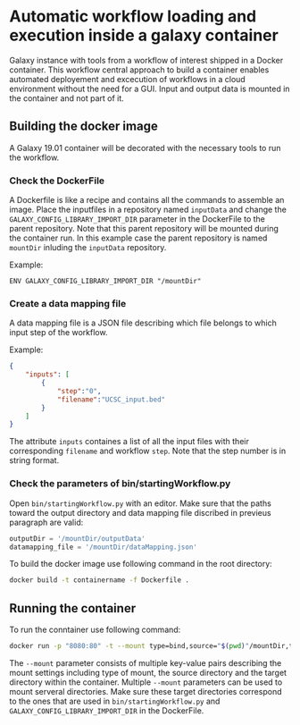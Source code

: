 # Automatic workflow loading and execution inside a galaxy container
Galaxy instance with tools from a workflow of interest shipped in a Docker container.
This workflow central approach to build a container enables automated deployement and excecution of workflows in a cloud environment without the need for a GUI. Input and output data is mounted in the container and not part of it.

## Building the docker image
A Galaxy 19.01 container will be decorated with the necessary tools to run the workflow. 

### Check the DockerFile
A Dockerfile is like a recipe and contains all the commands to assemble an image. Place the inputfiles in a repository named `inputData` and
change the `GALAXY_CONFIG_LIBRARY_IMPORT_DIR` parameter in the DockerFile to the parent repository. Note that this parent repository will be mounted during the container run. In this example case the parent repository is named `mountDir` inluding the `inputData` repository.

Example:
```docker
ENV GALAXY_CONFIG_LIBRARY_IMPORT_DIR "/mountDir"
```

### Create a data mapping file

A data mapping file is a JSON file describing which file belongs to which input step of the workflow.

Example:

```json
{
    "inputs": [
        {
            "step":"0",
            "filename":"UCSC_input.bed"
        }
    ]
}
```

The attribute `inputs` containes a list of all the input files with their corresponding `filename` and workflow `step`. Note that the step number is in string format.

### Check the parameters of bin/startingWorkflow.py 
Open `bin/startingWorkflow.py` with an editor. Make sure that the paths toward the output directory and data mapping file discribed in previeus paragraph are valid:

```python
outputDir = '/mountDir/outputData'
datamapping_file = '/mountDir/dataMapping.json'
```

To build the docker image use following command in the root directory:

```sh
docker build -t containername -f Dockerfile .
```


## Running the container

To run the conntainer use following command:

```sh
docker run -p "8080:80" -t --mount type=bind,source="$(pwd)"/mountDir,target=/mountDir containername 
```

The `--mount` parameter consists of multiple key-value pairs describing the mount settings including type of mount, the source directory and the target directory within the container. Multiple `--mount` parameters can be used to mount serveral directories. Make sure these target directories correspond to the ones that are used in `bin/startingWorkflow.py` and `GALAXY_CONFIG_LIBRARY_IMPORT_DIR` in the DockerFile.